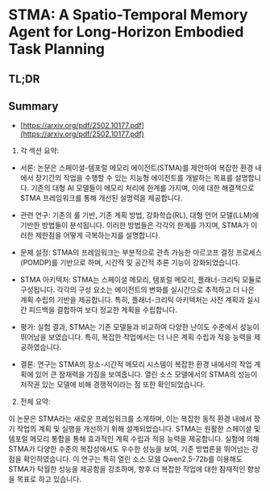 # STMA: A Spatio-Temporal Memory Agent for Long-Horizon Embodied Task Planning
## TL;DR
## Summary
- [https://arxiv.org/pdf/2502.10177.pdf](https://arxiv.org/pdf/2502.10177.pdf)

1. 각 섹션 요약:

- 서론: 논문은 스페이셜-템포럴 메모리 에이전트(STMA)를 제안하여 복잡한 환경 내에서 장기간의 작업을 수행할 수 있는 지능형 에이전트를 개발하는 목표를 설명합니다. 기존의 대형 AI 모델들이 메모리 처리에 한계를 가지며, 이에 대한 해결책으로 STMA 프레임워크를 통해 개선된 설명력을 제공합니다.

- 관련 연구: 기존의 룰 기반, 기존 계획 방법, 강화학습(RL), 대형 언어 모델(LLM)에 기반한 방법들이 분석됩니다. 이러한 방법들은 각각의 한계를 가지며, STMA가 이러한 제한점을 어떻게 극복하는지를 설명합니다.

- 문제 설정: STMA의 프레임워크는 부분적으로 관측 가능한 마르코프 결정 프로세스(POMDP)를 기반으로 하며, 시간적 및 공간적 추론 기능이 강화되었습니다.

- STMA 아키텍처: STMA는 스페이셜 메모리, 템포럴 메모리, 플래너-크리틱 모듈로 구성됩니다. 각각의 구성 요소는 에이전트의 변화를 실시간으로 추적하고 더 나은 계획 수립의 기반을 제공합니다. 특히, 플래너-크리틱 아키텍처는 사전 계획과 실시간 피드백을 결합하여 보다 정교한 계획을 수립합니다.

- 평가: 실험 결과, STMA는 기존 모델들과 비교하여 다양한 난이도 수준에서 성능이 뛰어남을 보였습니다. 특히, 복잡한 작업에서는 더 나은 계획 수립과 적응 능력을 제공하였습니다.

- 결론: 연구는 STMA의 장소-시간적 메모리 시스템이 복잡한 환경 내에서의 작업 계획에 있어 큰 잠재력을 가짐을 보여줍니다. 열린 소스 모델에서의 STMA의 성능이 저작권 있는 모델에 비해 경쟁적이라는 점 또한 확인되었습니다.

2. 전체 요약:

이 논문은 STMA라는 새로운 프레임워크를 소개하며, 이는 복잡한 동적 환경 내에서 장기 작업의 계획 및 실행을 개선하기 위해 설계되었습니다. STMA는 원활한 스페이셜 및 템포럴 메모리 통합을 통해 효과적인 계획 수립과 적응 능력을 제공합니다. 실험에 의해 STMA가 다양한 수준의 복잡성에서도 우수한 성능을 보여, 기존 방법론을 뛰어넘는 강점을 확인하였습니다. 이 연구는 특히 열린 소스 모델 Qwen2.5-72b를 이용해도 STMA가 탁월한 성능을 제공함을 강조하며, 향후 더 복잡한 작업에 대한 잠재적인 향상을 목표로 하고 있습니다.